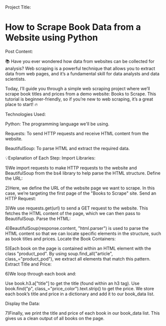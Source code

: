 Project Title:
# How to Scrape Book Data from a Website using Python

Post Content:

📚 Have you ever wondered how data from websites can be collected for analysis? Web scraping is a powerful technique that allows you to extract data from web pages, and it’s a fundamental skill for data analysts and data scientists.

Today, I’ll guide you through a simple web scraping project where we’ll scrape book titles and prices from a demo website: Books to Scrape. This tutorial is beginner-friendly, so if you’re new to web scraping, it’s a great place to start! 🔥

Technologies Used:

Python: The programming language we'll be using.

Requests: To send HTTP requests and receive HTML content from the website.

BeautifulSoup: To parse HTML and extract the required data.

💡Explanation of Each Step:
 Import Libraries:

1)We import requests to make HTTP requests to the website and BeautifulSoup from the bs4 library to help parse the HTML structure.
Define the URL:

2)Here, we define the URL of the website page we want to scrape. In this case, we’re targeting the first page of the "Books to Scrape" site.
Send an HTTP Request:

3)We use requests.get(url) to send a GET request to the website. This fetches the HTML content of the page, which we can then pass to BeautifulSoup.
Parse the HTML:

4)BeautifulSoup(response.content, "html.parser") is used to parse the HTML content so that we can locate specific elements in the structure, such as book titles and prices.
Locate the Book Containers:

5)Each book on the page is contained within an HTML element with the class "product_pod". By using soup.find_all("article", class_="product_pod"), we extract all elements that match this pattern.
Extract Title and Price:

6)We loop through each book and:

Use book.h3.a["title"] to get the title (found within an h3 tag).
Use book.find("p", class_="price_color").text.strip() to get the price.
We store each book’s title and price in a dictionary and add it to our book_data list.

Display the Data:

7)Finally, we print the title and price of each book in our book_data list. This gives us a clean output of all books on the page.






